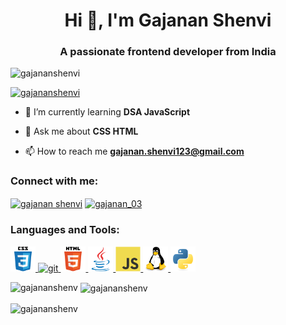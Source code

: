 <h1 align="center">Hi 👋, I'm Gajanan Shenvi</h1>
<h3 align="center">A passionate frontend developer from India</h3>

<p align="left"> <img src="https://komarev.com/ghpvc/?username=gajananshenvi&label=Profile%20views&color=0e75b6&style=flat" alt="gajananshenvi" /> </p>

<p align="left"> <a href="https://github.com/ryo-ma/github-profile-trophy"><img src="https://github-profile-trophy.vercel.app/?username=gajananshenvi" alt="gajananshenvi" /></a> </p>

- 🌱 I’m currently learning **DSA JavaScript**

- 💬 Ask me about **CSS HTML**

- 📫 How to reach me **gajanan.shenvi123@gmail.com**

<h3 align="left">Connect with me:</h3>
<p align="left">
<a href="https://linkedin.com/in/gajanan shenvi" target="blank"><img align="center" src="https://raw.githubusercontent.com/rahuldkjain/github-profile-readme-generator/master/src/images/icons/Social/linked-in-alt.svg" alt="gajanan shenvi" height="30" width="40" /></a>
<a href="https://www.leetcode.com/gajanan_03" target="blank"><img align="center" src="https://raw.githubusercontent.com/rahuldkjain/github-profile-readme-generator/master/src/images/icons/Social/leet-code.svg" alt="gajanan_03" height="30" width="40" /></a>
</p>

<h3 align="left">Languages and Tools:</h3>
<p align="left"> <a href="https://www.w3schools.com/css/" target="_blank" rel="noreferrer"> <img src="https://raw.githubusercontent.com/devicons/devicon/master/icons/css3/css3-original-wordmark.svg" alt="css3" width="40" height="40"/> </a> <a href="https://git-scm.com/" target="_blank" rel="noreferrer"> <img src="https://www.vectorlogo.zone/logos/git-scm/git-scm-icon.svg" alt="git" width="40" height="40"/> </a> <a href="https://www.w3.org/html/" target="_blank" rel="noreferrer"> <img src="https://raw.githubusercontent.com/devicons/devicon/master/icons/html5/html5-original-wordmark.svg" alt="html5" width="40" height="40"/> </a> <a href="https://www.java.com" target="_blank" rel="noreferrer"> <img src="https://raw.githubusercontent.com/devicons/devicon/master/icons/java/java-original.svg" alt="java" width="40" height="40"/> </a> <a href="https://developer.mozilla.org/en-US/docs/Web/JavaScript" target="_blank" rel="noreferrer"> <img src="https://raw.githubusercontent.com/devicons/devicon/master/icons/javascript/javascript-original.svg" alt="javascript" width="40" height="40"/> </a> <a href="https://www.linux.org/" target="_blank" rel="noreferrer"> <img src="https://raw.githubusercontent.com/devicons/devicon/master/icons/linux/linux-original.svg" alt="linux" width="40" height="40"/> </a> <a href="https://www.python.org" target="_blank" rel="noreferrer"> <img src="https://raw.githubusercontent.com/devicons/devicon/master/icons/python/python-original.svg" alt="python" width="40" height="40"/> </a> </p>

<p><img align="left" src="https://github-readme-stats.vercel.app/api/top-langs?username=gajananshenv&show_icons=true&theme=synthwave&locale=en&layout=compact" alt="gajananshenv" /></p>

<p>&nbsp;<img align="center" src="https://github-readme-stats.vercel.app/api?username=gajananshenv&show_icons=true&theme=tokyonight&locale=en" alt="gajananshenv" /></p>

<p><img align="center" src="https://github-readme-streak-stats.herokuapp.com/?user=gajananshenvi&" alt="gajananshenv" /></p>
